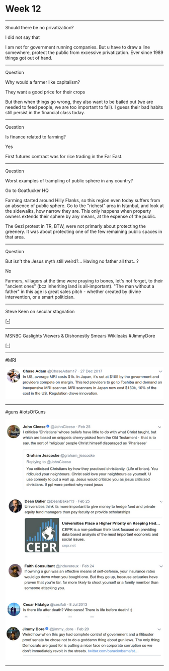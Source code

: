 # Week 12

---

Should there be no privatization?

I did not say that

I am not for government running companies. But u have to draw a line somewhere, protect the public from excessive privatization. Ever since 1989 things got out of hand.

---

Question

Why would a farmer like capitalism?

They want a good price for their crops

But then when things go wrong, they also want to be bailed out (we are needed to feed people, we are too important to fail). I guess their bad habits still persist in the financial class today.

---

Question

Is finance related to farming?

Yes

First futures contract was for rice trading in the Far East.

---

Question

Worst examples of trampling of public sphere in any country?

Go to Goatfucker HQ

Farming started around Hilly Flanks, so this region even today suffers
from an absence of public sphere. Go to the "richest" area in
Istanbul, and look at the sidewalks, how narrow they are. This only
happens when property owners extends their sphere by any means, at the
expense of the public.

The Gezi protest in TR, BTW, were not primarly about protecting the
greenery. It was about protecting one of the few remaining public
spaces in that area.

---

Question

But isn't the Jesus myth still weird?... Having no father all that...?

No

Farmers, villagers at the time were praying to bones, let's not
forget, to their "ancient ones" (bcz inheriting land is
all-important). "The man without a father" in this age is great sales
pitch - whether created by divine intervention, or a smart politician.

---

Steve Keen on secular stagnation

[[-]](https://youtu.be/_zvmnKVGMKc)

---

MSNBC Gaslights Viewers & Dishonestly Smears Wikileaks \#JimmyDore

[[-]](https://youtu.be/IYSOmD5LyYs)

---

\#MRI

![](37-58.png)

---

\#guns \#lotsOfGuns

![](out.jpg)

---

